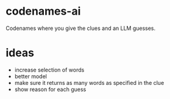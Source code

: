 # codenames-ai
Codenames where you give the clues and an LLM guesses.

# ideas
- increase selection of words
- better model
- make sure it returns as many words as specified in the clue
- show reason for each guess